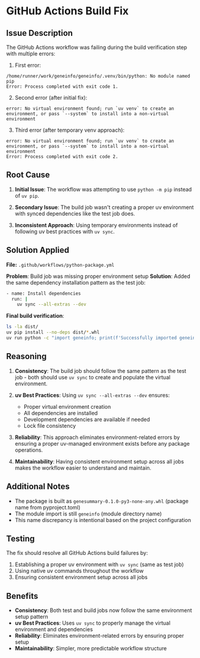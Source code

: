 # GitHub Actions Build Fix

## Issue Description

The GitHub Actions workflow was failing during the build verification step with multiple errors:

1. First error:
```
/home/runner/work/geneinfo/geneinfo/.venv/bin/python: No module named pip
Error: Process completed with exit code 1.
```

2. Second error (after initial fix):
```
error: No virtual environment found; run `uv venv` to create an environment, or pass `--system` to install into a non-virtual environment
```

3. Third error (after temporary venv approach):
```
error: No virtual environment found; run `uv venv` to create an environment, or pass `--system` to install into a non-virtual environment
Error: Process completed with exit code 2.
```

## Root Cause

1. **Initial Issue**: The workflow was attempting to use `python -m pip` instead of `uv pip`.

2. **Secondary Issue**: The build job wasn't creating a proper uv environment with synced dependencies like the test job does.

3. **Inconsistent Approach**: Using temporary environments instead of following uv best practices with `uv sync`.

## Solution Applied

**File:** `.github/workflows/python-package.yml`

**Problem**: Build job was missing proper environment setup
**Solution**: Added the same dependency installation pattern as the test job:

```bash
- name: Install dependencies
  run: |
    uv sync --all-extras --dev
```

**Final build verification**:
```bash
ls -la dist/
uv pip install --no-deps dist/*.whl
uv run python -c "import geneinfo; print(f'Successfully imported geneinfo version: {geneinfo.__version__ if hasattr(geneinfo, \"__version__\") else \"unknown\"}')"
```

## Reasoning

1. **Consistency**: The build job should follow the same pattern as the test job - both should use `uv sync` to create and populate the virtual environment.

2. **uv Best Practices**: Using `uv sync --all-extras --dev` ensures:
   - Proper virtual environment creation
   - All dependencies are installed
   - Development dependencies are available if needed
   - Lock file consistency

3. **Reliability**: This approach eliminates environment-related errors by ensuring a proper uv-managed environment exists before any package operations.

4. **Maintainability**: Having consistent environment setup across all jobs makes the workflow easier to understand and maintain.

## Additional Notes

- The package is built as `genesummary-0.1.0-py3-none-any.whl` (package name from pyproject.toml)
- The module import is still `geneinfo` (module directory name)
- This name discrepancy is intentional based on the project configuration

## Testing

The fix should resolve all GitHub Actions build failures by:
1. Establishing a proper uv environment with `uv sync` (same as test job)
2. Using native uv commands throughout the workflow
3. Ensuring consistent environment setup across all jobs

## Benefits

- **Consistency**: Both test and build jobs now follow the same environment setup pattern
- **uv Best Practices**: Uses `uv sync` to properly manage the virtual environment and dependencies
- **Reliability**: Eliminates environment-related errors by ensuring proper setup
- **Maintainability**: Simpler, more predictable workflow structure

